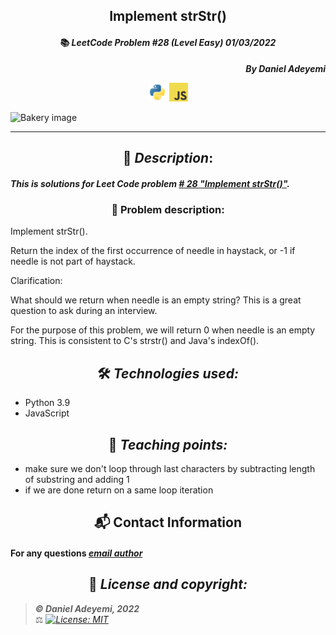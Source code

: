 ## <div align="center">Implement strStr()</div>

#### <div align="center">📚 _LeetCode Problem #28 (**Level Easy**) 01/03/2022_ </div>

**_<p align="right">By Daniel Adeyemi_**</p>

<p align="center">

<img src="https://raw.githubusercontent.com/devicons/devicon/master/icons/python/python-original.svg" alt="python" width="30"/>
<img alt="JavaScript" width="30px" src="https://raw.githubusercontent.com/github/explore/80688e429a7d4ef2fca1e82350fe8e3517d3494d/topics/javascript/javascript.png" />
</p>

<div><img src="https://st2.depositphotos.com/1001201/5314/i/950/depositphotos_53145427-stock-photo-problem-and-confusion-of-businessman.jpg" alt="Bakery image" width="50%" display="block" margin-left="auto" margin-right="auto"/></div>

---

<a name="description"></a>

## <div align="center"> 🚩 _Description_:</div>

##### **_This is solutions for Leet Code problem [# 28 "Implement strStr()"](https://leetcode.com/problems/implement-strstr/)._**

### <div align="center"> 🤔 Problem description:

Implement strStr().

Return the index of the first occurrence of needle in haystack, or -1 if needle is not part of haystack.

Clarification:

What should we return when needle is an empty string? This is a great question to ask during an interview.

For the purpose of this problem, we will return 0 when needle is an empty string. This is consistent to C's strstr() and Java's indexOf().

<!-- ## <div align="center"> 🚥 Tests

<img src="assets/1.png" width=50% display="block" margin-left="auto" margin-right="auto"/> -->

## <div align="center"> 🛠️ _Technologies used:_

- Python 3.9
- JavaScript

## <div align="center"> 🌟 _Teaching points:_

- make sure we don't loop through last characters by subtracting length of substring and adding 1
- if we are done return on a same loop iteration

## <div align="center"> 📬 Contact Information

#### For any questions _[email author](mailto:adeyemidany+github@gmail.com?subject=[GitHub])_

<a name="license"></a>

## <div align="center"> 📘 _License and copyright:_

> **_© Daniel Adeyemi, 2022_**  
> ⚖️ _[![License: MIT](https://img.shields.io/badge/License-MIT-yellow.svg)](https://opensource.org/licenses/MIT)_
